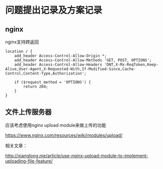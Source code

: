 # 问题提出记录及方案记录

## nginx
nginx支持跨返回
```
location / {  
    add_header Access-Control-Allow-Origin *;
    add_header Access-Control-Allow-Methods 'GET, POST, OPTIONS';
    add_header Access-Control-Allow-Headers 'DNT,X-Mx-ReqToken,Keep-Alive,User-Agent,X-Requested-With,If-Modified-Since,Cache-Control,Content-Type,Authorization';

    if ($request_method = 'OPTIONS') {
        return 204;
    }
} 
```

## 文件上传服务器

应该考虑使用nginx upload module来做上传的功能

https://www.nginx.com/resources/wiki/modules/upload/

相关文章：

http://xianglong.me/article/use-nginx-upload-module-to-implement-uploading-file-feature/
